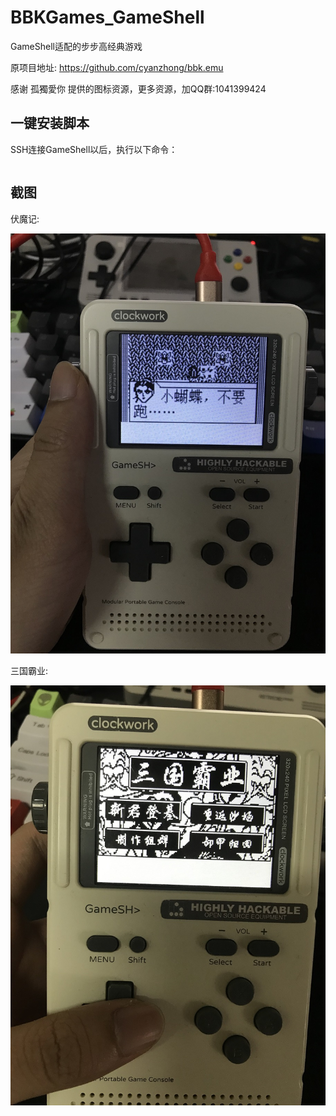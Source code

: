 # BBKGames_GameShell
GameShell适配的步步高经典游戏

原项目地址: https://github.com/cyanzhong/bbk.emu

感谢 孤獨愛你 提供的图标资源，更多资源，加QQ群:1041399424

## 一键安装脚本

SSH连接GameShell以后，执行以下命令：

```bash

```

## 截图

伏魔记:

![伏魔记](./screenshots/fumoji.JPG)



三国霸业:

![三国霸业](./screenshots/sanguobaye.JPG)

